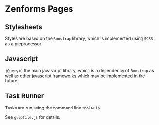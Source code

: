 # Zenforms Pages

## Stylesheets

Styles are based on the ```Boostrap``` library, which is implemented using ```SCSS``` as a preprocessor.

## Javascript

```jQuery``` is the main javascript library, which is a dependency of ```Boostrap``` as well as other javascript frameworks which may be implemented in the future.

## Task Runner

Tasks are run using the command line tool ```Gulp```.

See ```gulpfile.js``` for  details.
